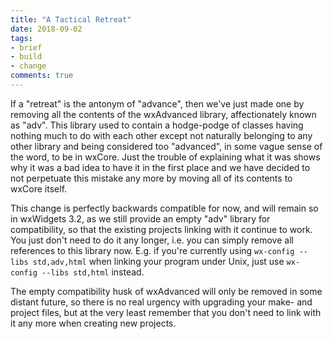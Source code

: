 ```yaml
---
title: "A Tactical Retreat"
date: 2018-09-02
tags:
- brief
- build
- change
comments: true
---
```


If a "retreat" is the antonym of "advance", then we've just made one by
removing all the contents of the wxAdvanced library, affectionately known as
"adv". This library used to contain a hodge-podge of classes having nothing
much to do with each other except not naturally belonging to any other library
and being considered too "advanced", in some vague sense of the word, to be in
wxCore. Just the trouble of explaining what it was shows why it was a bad idea
to have it in the first place and we have decided to not perpetuate this
mistake any more by moving all of its contents to wxCore itself.

This change is perfectly backwards compatible for now, and will remain so in
wxWidgets 3.2, as we still provide an empty "adv" library for compatibility,
so that the existing projects linking with it continue to work. You just don't
need to do it any longer, i.e. you can simply remove all references to this
library now. E.g. if you're currently using `wx-config --libs std,adv,html`
when linking your program under Unix, just use `wx-config --libs std,html`
instead.

The empty compatibility husk of wxAdvanced will only be removed in some
distant future, so there is no real urgency with upgrading your make- and
project files, but at the very least remember that you don't need to link with
it any more when creating new projects.

